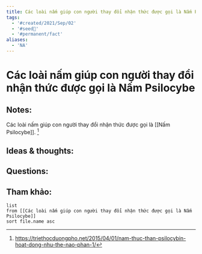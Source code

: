 ```yaml
---
title: Các loài nấm giúp con người thay đổi nhận thức được gọi là Nấm Psilocybe
tags:
  - '#created/2021/Sep/02'
  - '#seed🥜'
  - '#permanent/fact'
aliases:
  - 'NA'
---
```

# Các loài nấm giúp con người thay đổi nhận thức được gọi là Nấm Psilocybe

## Notes:
Các loài nấm giúp con người thay đổi nhận thức được gọi là [[Nấm Psilocybe]]. [^1]

## Ideas & thoughts:

## Questions:


## Tham khảo:
```dataview
list
from [[Các loài nấm giúp con người thay đổi nhận thức được gọi là Nấm Psilocybe]]
sort file.name asc
```
[^1]: https://triethocduongpho.net/2015/04/01/nam-thuc-than-psilocybin-hoat-dong-nhu-the-nao-phan-1/